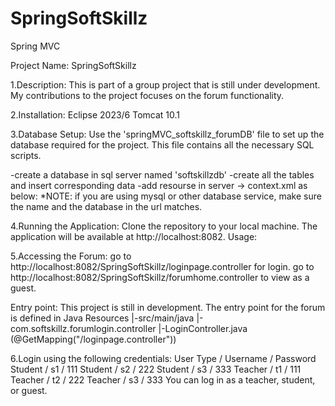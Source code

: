 # SpringSoftSkillz
Spring MVC

Project Name: SpringSoftSkillz

1.Description:
This is part of a group project that is still under development. My contributions to the project focuses on the forum functionality.

2.Installation:
Eclipse 2023/6
Tomcat 10.1

3.Database Setup:
Use the 'springMVC_softskillz_forumDB' file to set up the database required for the project. This file contains all the necessary SQL scripts.

-create a database in sql server named 'softskillzdb'
-create all the tables and insert corresponding data
-add resourse in server -> context.xml as below:
*NOTE: if you are using mysql or other database service, make sure the name and the database in the url matches. 

<Resource name="connectSqlServerJdbc/SystemService"
		type="javax.sql.DataSource" auth="Container"
		username="your username"
		password="your password"
		driverClassName="com.microsoft.sqlserver.jdbc.SQLServerDriver"
		url="jdbc:sqlserver://localhost:1433;databaseName=softskillzdb;encrypt=true;trustServerCertificate=true" />


4.Running the Application:
Clone the repository to your local machine.
The application will be available at http://localhost:8082.
Usage:

5.Accessing the Forum:
go to http://localhost:8082/SpringSoftSkillz/loginpage.controller for login.
go to http://localhost:8082/SpringSoftSkillz/forumhome.controller to view as a guest.

Entry point:
This project is still in development. The entry point for the forum is defined in 
Java Resources
    |-src/main/java
        |-com.softskillz.forumlogin.controller
            |-LoginController.java (@GetMapping("/loginpage.controller"))


6.Login using the following credentials:
User Type / Username / Password
Student	/ s1 / 111
Student / s2 / 222
Student / s3 / 333
Teacher / t1 / 111
Teacher / t2 / 222
Teacher / s3 / 333
You can log in as a teacher, student, or guest. 